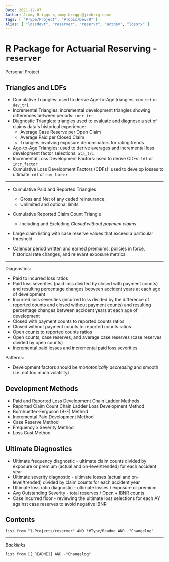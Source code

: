 ```yaml
---
Date: 2021-12-07
Author: Jimmy Briggs <jimmy.briggs@jimbrig.com>
Tags: [ "#Type/Project", "#Topic/Dev/R" ]
Alias: [ "lossdevt", "reserver", "reservr", "actdev", "lossrx" ] 
---
```


# R Package for Actuarial Reserving - `reserver`

Personal Project

## Triangles and LDFs

- Cumulative Triangles: used to derive Age-to-Age triangles: `cum_tri` or `dev_tri`
- Incremental Triangles: incremental development triangles showing differences between periods: `incr_tri`
- Diagnostic Triangles: triangles used to evaluate and diagnose a set of claims data's historical experience:
	- Average Case Reserve per Open Claim
	- Average Paid per Closed Claim
	- Triangles involving exposure denominators for rating trends
- Age-to-Age Triangles: used to derive averages and incremental loss development factor selections: `ata_tri`
- Incremental Loss Development Factors: used to derive CDFs: `ldf` or `incr_factor` 
- Cumulative Loss Development Factors (CDFs): used to develop losses to ultimate: `cdf` or `cum_factor`

***

- Cumulative Paid and Reported Triangles
	- Gross and Net of any ceded reinsurance.
	- Unlimited and optional limits

- Cumulative Reported Claim Count Triangle
	- Including and Excluding *Closed without payment claims*

- Large claim listing with case reserve values that exceed a particular threshold

- Calendar period written and earned premiums, policies in force, historical rate changes, and relevant exposure metrics.

***

Diagnostics:

- Paid to incurred loss ratios
- Paid loss severities (paid loss divided by closed with payment counts) and resulting percentage changes between accident years at each age of development
- Incurred loss severities (incurred loss divided by the difference of reported counts and closed without payment counts) and resulting percentage changes between accident years at each age of development
- Closed with payment counts to reported counts ratios
- Closed without payment counts to reported counts ratios
- Open counts to reported counts ratios
- Open counts, case reserves, and average case reserves (case reserves divided by open counts)
- Incremental paid losses and incremental paid loss severities

Patterns:

- Development factors should be *monotonically decreasing* and smooth (i.e. not too much volatility)

## Development Methods

- Paid and Reported Loss Development Chain Ladder Methods
- Reported Claim Count Chain Ladder Loss Development Method
- Bornhuetter-Ferguson (B-F) Method
- Incremental Paid Development Method
- Case Reserve Method
- Frequency x Severity Method
- Loss Cost Method

## Ultimate Diagnostics

- Ultimate frequency diagnostic - ultimate claim counts divided by exposure or premium (actual and on-level/trended) for each accident year
- Ultimate severity diagnostic - ultimate losses (actual and on-level/trended) divided by claim counts for each accident year
- Ultimate loss ratio diagnostic - ultimate losses / exposure or premium
- Avg Outstanding Severity - total reserves / Open + IBNR counts
- Case incurred floor - reviewing the ultimate loss selections for each AY against case reserves to avoid negative IBNR



## Contents

```dataview
list from "1-Projects/reserver" AND !#Type/Readme AND -"Changelog"
```

***

*Backlinks*

```dataview
list from [[_README]] AND -"Changelog"
```

